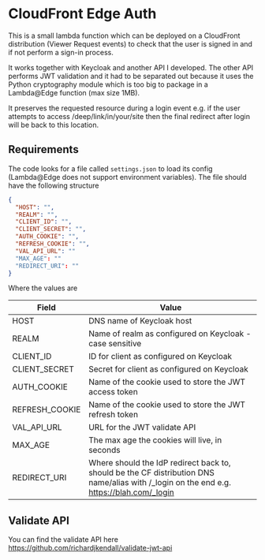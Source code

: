 # CloudFront Edge Auth

This is a small lambda function which can be deployed on a CloudFront distribution (Viewer Request events) to check that the user is signed in and if not perform a sign-in process.

It works together with Keycloak and another API I developed.  The other API performs JWT validation and it had to be separated out because it uses the Python cryptography module which is too big to package in a Lambda@Edge function (max size 1MB).

It preserves the requested resource during a login event e.g. if the user attempts to access /deep/link/in/your/site then the final redirect after login will be back to this location.

## Requirements

The code looks for a file called `settings.json` to load its config (Lambda@Edge does not support environment variables).  The file should have the following structure

```json
{
  "HOST": "",
  "REALM": "",
  "CLIENT_ID": "",
  "CLIENT_SECRET": "",
  "AUTH_COOKIE": "",
  "REFRESH_COOKIE": "",
  "VAL_API_URL": ""
  "MAX_AGE": ""
  "REDIRECT_URI": ""
}
```

Where the values are

|Field|Value|
|---|---|
|HOST|DNS name of Keycloak host|
|REALM|Name of realm as configured on Keycloak - case sensitive|
|CLIENT_ID|ID for client as configured on Keycloak|
|CLIENT_SECRET|Secret for client as configured on Keycloak|
|AUTH_COOKIE|Name of the cookie used to store the JWT access token|
|REFRESH_COOKIE|Name of the cookie used to store the JWT refresh token|
|VAL_API_URL|URL for the JWT validate API|
|MAX_AGE|The max age the cookies will live, in seconds|
|REDIRECT_URI|Where should the IdP redirect back to, should be the CF distribution DNS name/alias with /_login on the end e.g. https://blah.com/_login

## Validate API

You can find the validate API here https://github.com/richardjkendall/validate-jwt-api
